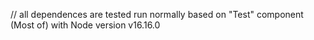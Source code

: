 // all dependences are tested run normally based on "Test" component (Most of) with Node version v16.16.0